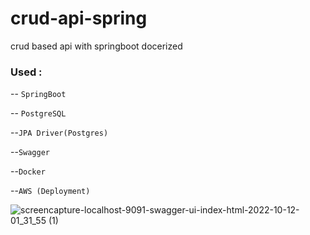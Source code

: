 # crud-api-spring
crud based api with springboot docerized

### Used :
-- `` SpringBoot `` 

-- `` PostgreSQL `` 

--`` JPA Driver(Postgres) `` 

--`` Swagger `` 

--`` Docker `` 

--`` AWS (Deployment) `` 

![screencapture-localhost-9091-swagger-ui-index-html-2022-10-12-01_31_55 (1)](https://user-images.githubusercontent.com/61012403/195148732-109b4111-5269-4f21-86b6-38d941b5bd6e.png)

